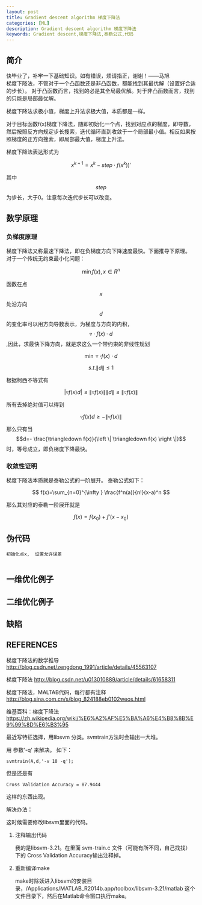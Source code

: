 ```yaml
---
layout: post
title: Gradient descent algorithm 梯度下降法
categories: [ML]
description: Gradient descent algorithm 梯度下降法
keywords: Gradient descent,梯度下降法,泰勒公式,代码
---
```


## 简介
快毕业了，补牢一下基础知识。如有错误，烦请指正，谢谢！——马旭   <br />
梯度下降法，不管对于一个凸函数还是非凸函数，都能找到其最优解（设置好合适的步长）。
对于凸函数而言，找到的必是其全局最优解。对于非凸函数而言，找到的只能是局部最优解。

梯度下降法求极小值，梯度上升法求极大值，本质都是一样。

对于目标函数f(x)梯度下降法，随即初始化一个点，找到对应点的梯度，即导数，然后按照反方向规定步长搜索，迭代循环直到收敛于一个局部最小值。相反如果按照梯度的正方向搜索，即局部最大值，梯度上升法。

梯度下降法表达形式为

$$
x^{k+1}=x^k-step\cdot {f(x^k))}'
$$

其中$$ step $$为步长，大于0。注意每次迭代步长可以改变。

## 数学原理

###  负梯度原理
梯度下降法又称最速下降法，即在负梯度方向下降速度最快。下面推导下原理。
对于一个传统无约束最小化问题：

$$\min f(x), x\in R^n$$  

函数在点$$x$$处沿方向$$d$$的变化率可以用方向导数表示，为梯度与方向的内积，$$ \triangledown\cdot {f(x)}\cdot d$$ ,因此，求最快下降方向，就是求这么一个带约束的非线性规划

$$
 \min \triangledown\cdot {f(x)}\cdot d 
$$


$$
s.t. \left \| d \right \|\leq 1
$$  

根据柯西不等式有

$$
\left | \triangledown{f(x)}d \right |\leq \left \|\triangledown{f(x)}  \right \|\left \| d \right \|\leq \left \|\triangledown{f(x)}  \right \|
$$

所有去掉绝对值可以得到

$$
\triangledown{f(x)}d \geq - \left \| \triangledown{f(x)} \right \|
$$

那么只有当 $$d=- \frac{\triangledown f(x)}{\left \| \triangledown f(x) \right \|}$$时，等号成立，即负梯度下降最快。



###  收敛性证明





梯度下降法本质就是泰勒公式的一阶展开。
泰勒公式如下：

$$
f(x)=\sum_{n=0}^{\infty } \frac{f^n(a)}{n!}(x-a)^n
$$

那么其对应的泰勒一阶展开就是

$$
f(x)=f(x_0)+{f}'(x-x_0)
$$

## 伪代码
```
初始化点x,  设置允许误差


```

## 一维优化例子

## 二维优化例子

## 缺陷

## REFERENCES

梯度下降法的数学推导
http://blog.csdn.net/zengdong_1991/article/details/45563107

梯度下降法
http://blog.csdn.net/u013010889/article/details/61658311

梯度下降法，MALTAB代码，每行都有注释
http://blog.sina.com.cn/s/blog_824188eb0102weos.html

维基百科：梯度下降法
https://zh.wikipedia.org/wiki/%E6%A2%AF%E5%BA%A6%E4%B8%8B%E9%99%8D%E6%B3%95




最近写特征选择，用libsvm 分类。svmtrain方法时会输出一大堆。

用 参数'-q' 来解决。 如下：

```
svmtrain(A,d,'-v 10 -q'); 
```
但是还是有 
```
Cross Validation Accuracy = 87.9444
```
这样的东西出现。

解决办法：

这时候需要修改libsvm里面的代码。

1. 注释输出代码


    我的是libsvm-3.21。在里面 svm-train.c 文件（可能有所不同，自己找找）下的 Cross Validation Accuracy输出注释掉。

2. 重新编译make


    make时除妖进入libsvm的安装目录，/Applications/MATLAB_R2014b.app/toolbox/libsvm-3.21/matlab 这个文件目录下，然后在Matlab命令窗口执行make。


